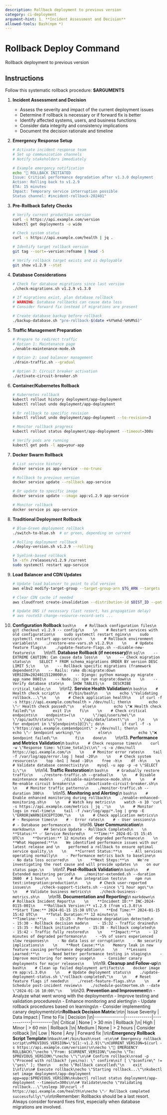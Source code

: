 ```yaml
---
description: Rollback deployment to previous version
category: ci-deployment
argument-hint: 1. **Incident Assessment and Decision**
allowed-tools: Bash(npm *)
---
```


# Rollback Deploy Command

Rollback deployment to previous version

## Instructions

Follow this systematic rollback procedure: **$ARGUMENTS**

1. **Incident Assessment and Decision**
   - Assess the severity and impact of the current deployment issues
   - Determine if rollback is necessary or if forward fix is better
   - Identify affected systems, users, and business functions
   - Consider data integrity and consistency implications
   - Document the decision rationale and timeline

2. **Emergency Response Setup**
   ```bash
   # Activate incident response team
   # Set up communication channels
   # Notify stakeholders immediately
   
   # Example emergency notification
   echo "🚨 ROLLBACK INITIATED
   Issue: Critical performance degradation after v1.3.0 deployment
   Action: Rolling back to v1.2.9
   ETA: 15 minutes
   Impact: Temporary service interruption possible
   Status channel: #incident-rollback-202401"
   ```

3. **Pre-Rollback Safety Checks**
   ```bash
   # Verify current production version
   curl -s https://api.example.com/version
   kubectl get deployments -o wide
   
   # Check system status
   curl -s https://api.example.com/health | jq .
   
   # Identify target rollback version
   git tag --sort=-version:refname | head -5
   
   # Verify rollback target exists and is deployable
   git show v1.2.9 --stat
   ```

4. **Database Considerations**
   ```bash
   # Check for database migrations since last version
   ./check-migrations.sh v1.2.9 v1.3.0
   
   # If migrations exist, plan database rollback
   # WARNING: Database rollbacks can cause data loss
   # Consider forward fix instead if migrations are present
   
   # Create database backup before rollback
   ./backup-database.sh "pre-rollback-$(date +%Y%m%d-%H%M%S)"
   ```

5. **Traffic Management Preparation**
   ```bash
   # Prepare to redirect traffic
   # Option 1: Maintenance page
   ./enable-maintenance-mode.sh
   
   # Option 2: Load balancer management
   ./drain-traffic.sh --gradual
   
   # Option 3: Circuit breaker activation
   ./activate-circuit-breaker.sh
   ```

6. **Container/Kubernetes Rollback**
   ```bash
   # Kubernetes rollback
   kubectl rollout history deployment/app-deployment
   kubectl rollout undo deployment/app-deployment
   
   # Or rollback to specific revision
   kubectl rollout undo deployment/app-deployment --to-revision=3
   
   # Monitor rollback progress
   kubectl rollout status deployment/app-deployment --timeout=300s
   
   # Verify pods are running
   kubectl get pods -l app=your-app
   ```

7. **Docker Swarm Rollback**
   ```bash
   # List service history
   docker service ps app-service --no-trunc
   
   # Rollback to previous version
   docker service update --rollback app-service
   
   # Or update to specific image
   docker service update --image app:v1.2.9 app-service
   
   # Monitor rollback
   docker service ps app-service
   ```

8. **Traditional Deployment Rollback**
   ```bash
   # Blue-Green deployment rollback
   ./switch-to-blue.sh  # or green, depending on current
   
   # Rolling deployment rollback
   ./deploy-version.sh v1.2.9 --rolling
   
   # Symlink-based rollback
   ln -sfn /releases/v1.2.9 /current
   sudo systemctl restart app-service
   ```

9. **Load Balancer and CDN Updates**
   ```bash
   # Update load balancer to point to old version
   aws elbv2 modify-target-group --target-group-arn $TG_ARN --targets Id=old-instance
   
   # Clear CDN cache if needed
   aws cloudfront create-invalidation --distribution-id $DIST_ID --paths \"/*\"
   
   # Update DNS if necessary (last resort, has propagation delay)
   # aws route53 change-resource-record-sets ...
   ```

10. **Configuration Rollback**
    ```bash\n    # Rollback configuration files\n    git checkout v1.2.9 -- config/\n    \n    # Restart services with old configuration\n    sudo systemctl restart nginx\n    sudo systemctl restart app-service\n    \n    # Rollback environment variables\n    ./restore-env-vars.sh v1.2.9\n    \n    # Update feature flags\n    ./update-feature-flags.sh --disable-new-features\n    ```\n\n11. **Database Rollback (if necessary)**\n    ```sql\n    -- EXTREME CAUTION: Can cause data loss\n    \n    -- Check migration status\n    SELECT * FROM schema_migrations ORDER BY version DESC LIMIT 5;\n    \n    -- Rollback specific migrations (framework dependent)\n    -- Rails: rake db:migrate:down VERSION=20240115120000\n    -- Django: python manage.py migrate app_name 0001\n    -- Node.js: npm run migrate:down\n    \n    -- Verify database state\n    SHOW TABLES;\n    DESCRIBE critical_table;\n    ```\n\n12. **Service Health Validation**\n    ```bash\n    # Health check script\n    #!/bin/bash\n    \n    echo \"Validating rollback...\"\n    \n    # Check application health\n    if curl -f -s https://api.example.com/health > /dev/null; then\n        echo \"✅ Health check passed\"\n    else\n        echo \"❌ Health check failed\"\n        exit 1\n    fi\n    \n    # Check critical endpoints\n    endpoints=(\n        \"/api/users/me\"\n        \"/api/auth/status\"\n        \"/api/data/latest\"\n    )\n    \n    for endpoint in \"${endpoints[@]}\"; do\n        if curl -f -s \"https://api.example.com$endpoint\" > /dev/null; then\n            echo \"✅ $endpoint working\"\n        else\n            echo \"❌ $endpoint failed\"\n        fi\n    done\n    ```\n\n13. **Performance and Metrics Validation**\n    ```bash\n    # Check response times\n    curl -w \"Response time: %{time_total}s\\n\" -s -o /dev/null https://api.example.com/\n    \n    # Monitor error rates\n    tail -f /var/log/app/error.log | head -20\n    \n    # Check system resources\n    top -bn1 | head -10\n    free -h\n    df -h\n    \n    # Validate database connectivity\n    mysql -u app -p -e \"SELECT 1;\"\n    ```\n\n14. **Traffic Restoration**\n    ```bash\n    # Gradually restore traffic\n    ./restore-traffic.sh --gradual\n    \n    # Disable maintenance mode\n    ./disable-maintenance-mode.sh\n    \n    # Re-enable circuit breakers\n    ./deactivate-circuit-breaker.sh\n    \n    # Monitor traffic patterns\n    ./monitor-traffic.sh --duration 300\n    ```\n\n15. **Monitoring and Alerting**\n    ```bash\n    # Enable enhanced monitoring during rollback\n    ./enable-enhanced-monitoring.sh\n    \n    # Watch key metrics\n    watch -n 10 'curl -s https://api.example.com/metrics | jq .'\n    \n    # Monitor logs in real-time\n    tail -f /var/log/app/*.log | grep -E \"ERROR|WARN|EXCEPTION\"\n    \n    # Check application metrics\n    # - Response times\n    # - Error rates\n    # - User sessions\n    # - Database performance\n    ```\n\n16. **User Communication**\n    ```markdown\n    ## Service Update - Rollback Completed\n    \n    **Status:** ✅ Service Restored\n    **Time:** 2024-01-15 15:45 UTC\n    **Duration:** 12 minutes of degraded performance\n    \n    **What Happened:**\n    We identified performance issues with our latest release and \n    performed a rollback to ensure optimal service quality.\n    \n    **Current Status:**\n    - All services operating normally\n    - Performance metrics back to baseline\n    - No data loss occurred\n    \n    **Next Steps:**\n    We're investigating the root cause and will provide updates \n    on our status page.\n    ```\n\n17. **Post-Rollback Validation**\n    ```bash\n    # Extended monitoring period\n    ./monitor-extended.sh --duration 3600  # 1 hour\n    \n    # Run integration tests\n    npm run test:integration:production\n    \n    # Check user-reported issues\n    ./check-support-tickets.sh --since \"1 hour ago\"\n    \n    # Validate business metrics\n    ./check-business-metrics.sh\n    ```\n\n18. **Documentation and Reporting**\n    ```markdown\n    # Rollback Incident Report\n    \n    **Incident ID:** INC-2024-0115-001\n    **Rollback Version:** v1.2.9 (from v1.3.0)\n    **Start Time:** 2024-01-15 15:30 UTC\n    **End Time:** 2024-01-15 15:42 UTC\n    **Total Duration:** 12 minutes\n    \n    **Timeline:**\n    - 15:25 - Performance degradation detected\n    - 15:30 - Rollback decision made\n    - 15:32 - Traffic drained\n    - 15:35 - Rollback initiated\n    - 15:38 - Rollback completed\n    - 15:42 - Traffic fully restored\n    \n    **Impact:**\n    - 12 minutes of degraded performance\n    - ~5% of users experienced slow responses\n    - No data loss or corruption\n    - No security implications\n    \n    **Root Cause:**\n    Memory leak in new feature causing performance degradation\n    \n    **Lessons Learned:**\n    - Need better performance testing in staging\n    - Improve monitoring for memory usage\n    - Consider canary deployments for major releases\n    ```\n\n19. **Cleanup and Follow-up**\n    ```bash\n    # Clean up failed deployment artifacts\n    docker image rm app:v1.3.0\n    \n    # Update deployment status\n    ./update-deployment-status.sh \"rollback-completed\"\n    \n    # Reset feature flags if needed\n    ./reset-feature-flags.sh\n    \n    # Schedule post-incident review\n    ./schedule-postmortem.sh --date \"2024-01-16 10:00\"\n    ```\n\n20. **Prevention and Improvement**\n    - Analyze what went wrong with the deployment\n    - Improve testing and validation procedures\n    - Enhance monitoring and alerting\n    - Update rollback procedures based on learnings\n    - Consider implementing canary deployments\n\n**Rollback Decision Matrix:**\n\n| Issue Severity | Data Impact | Time to Fix | Decision |\n|---------------|-------------|-------------|----------|\n| Critical | None | > 30 min | Rollback |\n| High | Minor | > 60 min | Rollback |\n| Medium | None | > 2 hours | Consider rollback |\n| Low | None | Any | Forward fix |\n\n**Emergency Rollback Script Template:**\n```bash\n#!/bin/bash\nset -e\n\n# Emergency rollback script\nPREVIOUS_VERSION=\"${1:-v1.2.9}\"\nCURRENT_VERSION=$(curl -s https://api.example.com/version)\n\necho \"🚨 EMERGENCY ROLLBACK\"\necho \"From: $CURRENT_VERSION\"\necho \"To: $PREVIOUS_VERSION\"\necho \"\"\n\n# Confirm rollback\nread -p \"Proceed with rollback? (yes/no): \" confirm\nif [ \"$confirm\" != \"yes\" ]; then\n    echo \"Rollback cancelled\"\n    exit 1\nfi\n\n# Execute rollback\necho \"Starting rollback...\"\nkubectl set image deployment/app-deployment app=app:$PREVIOUS_VERSION\nkubectl rollout status deployment/app-deployment --timeout=300s\n\n# Validate\necho \"Validating rollback...\"\nsleep 30\ncurl -f https://api.example.com/health\n\necho \"✅ Rollback completed successfully\"\n```\n\nRemember: Rollbacks should be a last resort. Always consider forward fixes first, especially when database migrations are involved.